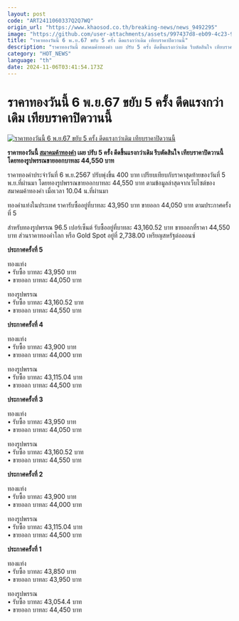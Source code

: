 ```yaml
---
layout: post
code: "ART2411060337Q2Q7WQ"
origin_url: "https://www.khaosod.co.th/breaking-news/news_9492295"
image: "https://github.com/user-attachments/assets/997437d8-eb09-4c23-9ba2-bd910e5868f8"
title: "ราคาทองวันนี้ 6 พ.ย.67 ขยับ 5 ครั้ง ดีดแรงกว่าเดิม เทียบราคาปิดวานนี้"
description: "ราคาทองวันนี้ สมาคมค้าทองคำ เผย ปรับ 5 ครั้ง ดีดขึ้นแรงกว่าเดิม รีบตัดสินใจ เทียบราคาปิดวานนี้ โดยทองรูปพรรณขายออกบาทละ 44,550 บาท"
category: "HOT_NEWS"
language: "th"
date: 2024-11-06T03:41:54.173Z
---
```


# ราคาทองวันนี้ 6 พ.ย.67 ขยับ 5 ครั้ง ดีดแรงกว่าเดิม เทียบราคาปิดวานนี้

[![ราคาทองวันนี้ 6 พ.ย.67 ขยับ 5 ครั้ง ดีดแรงกว่าเดิม เทียบราคาปิดวานนี้](https://www.khaosod.co.th/wpapp/uploads/2024/11/gold-price.jpg "ราคาทองวันนี้ 6 พ.ย.67 ขยับ 5 ครั้ง ดีดแรงกว่าเดิม เทียบราคาปิดวานนี้")](https://www.khaosod.co.th/wpapp/uploads/2024/11/gold-price.jpg)

**ราคาทองวันนี้ [สมาคมค้าทองคำ](https://www.goldtraders.or.th/) เผย ปรับ 5 ครั้ง ดีดขึ้นแรงกว่าเดิม รีบตัดสินใจ เทียบราคาปิดวานนี้ โดยทองรูปพรรณขายออกบาทละ 44,550 บาท**

ราคาทองคำประจำวันที่ 6 พ.ย.2567 ปรับพุ่งขึ้น 400 บาท เปรียบเทียบกับราคาสุดท้ายของวันที่ 5 พ.ย.ที่ผ่านมา โดยทองรูปพรรณขายออกบาทละ 44,550 บาท ตามข้อมูลล่าสุดจากเว็บไซต์ของ สมาคมค้าทองคำ เมื่อเวลา 10.04 น.ที่ผ่านมา

ทองคำแท่งในประเทศ ราคารับซื้ออยู่ที่บาทละ 43,950 บาท ขายออก 44,050 บาท ตามประกาศครั้งที่ 5

สำหรับทองรูปพรรณ 96.5 เปอร์เซ็นต์ รับซื้ออยู่ที่บาทละ 43,160.52 บาท ขายออกที่ราคา 44,550 บาท ส่วนราคาทองคำโลก หรือ Gold Spot อยู่ที่ 2,738.00 เหรียญสหรัฐต่อออนซ์

**ประกาศครั้งที่ 5**

ทองแท่ง  
• รับซื้อ บาทละ 43,950 บาท  
• ขายออก บาทละ 44,050 บาท

ทองรูปพรรณ  
• รับซื้อ บาทละ 43,160.52 บาท  
• ขายออก บาทละ 44,550 บาท

**ประกาศครั้งที่ 4**

ทองแท่ง  
• รับซื้อ บาทละ 43,900 บาท  
• ขายออก บาทละ 44,000 บาท

ทองรูปพรรณ  
• รับซื้อ บาทละ 43,115.04 บาท  
• ขายออก บาทละ 44,500 บาท

**ประกาศครั้งที่ 3**

ทองแท่ง  
• รับซื้อ บาทละ 43,950 บาท  
• ขายออก บาทละ 44,050 บาท

ทองรูปพรรณ  
• รับซื้อ บาทละ 43,160.52 บาท  
• ขายออก บาทละ 44,550 บาท

**ประกาศครั้งที่ 2**

ทองแท่ง  
• รับซื้อ บาทละ 43,900 บาท  
• ขายออก บาทละ 44,000 บาท

ทองรูปพรรณ  
• รับซื้อ บาทละ 43,115.04 บาท  
• ขายออก บาทละ 44,500 บาท

**ประกาศครั้งที่ 1**

ทองแท่ง  
• รับซื้อ บาทละ 43,850 บาท  
• ขายออก บาทละ 43,950 บาท

ทองรูปพรรณ  
• รับซื้อ บาทละ 43,054.4 บาท  
• ขายออก บาทละ 44,450 บาท